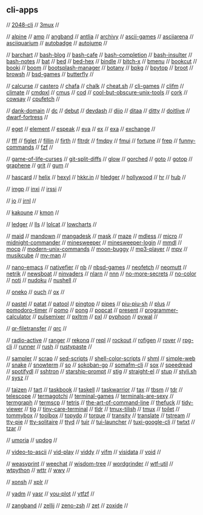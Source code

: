## cli-apps

// [2048-cli](https://github.com/tiehuis/2048-cli)
// [3mux](https://github.com/aaronjanse/3mux)
//

// [alpine](http://alpine.x10host.com/alpine/)
// [amp](https://github.com/jmacdonald/amp)
// [angband](https://rephial.org/)
// [antlia](https://git.tilde.institute/andinus/antlia)
// [archivy](https://github.com/archivy/archivy)
// [ascii-games](https://github.com/ligurio/awesome-ttygames)
// [asciiarena](https://github.com/lemunozm/asciiarena)
// [asciiquarium](https://robobunny.com/projects/asciiquarium/)
// [autobadge](https://github.com/deep5050/autobadge)
// [autojump](https://github.com/wting/autojump)
//

// [barchart](https://github.com/TurkeyMcMac/barchart)
// [bash-blog](https://github.com/cfenollosa/bashblog)
// [bash-cafe](https://github.com/lucaswhitaker22/bash_cafe)
// [bash-completion](https://github.com/scop/bash-completion)
// [bash-insulter](https://gitlab.com/dwt1/bash-insulter)
// [bash-notes](https://github.com/dbluhm/bash-notes)
// [bat](https://github.com/sharkdp/bat)
// [bed](https://github.com/trvv/bed)
// [bed-hex](https://github.com/itchyny/bed)
// [bindle](https://github.com/xwmx/bindle)
// [bitch-x](http://bitchx.sourceforge.net/)
// [bmenu](https://github.com/bartobri/bmenu)
// [bookcut](https://github.com/costis94/bookcut)
// [booki](https://github.com/winsbe01/booki)
// [boom](https://zachholman.com/boom)
// [bootsplash-manager](https://forum.manjaro.org/t/manjaro-bootsplash-manager/52386)
// [botany](https://github.com/jifunks/botany)
// [bpkg](https://github.com/bpkg/bpkg)
// [bpytop](https://github.com/aristocratos/bpytop)
// [broot](https://github.com/Canop/broot)
// [browsh](https://www.brow.sh/)
// [bsd-games](gopher://cyber.dabamos.de/0/text/bsdgames.txt)
// [butterfly](https://github.com/paradoxxxzero/butterfly)
//

// [calcurse](https://calcurse.org/)
// [castero](https://github.com/xgi/castero)
// [chafa](https://github.com/hpjansson/chafa)
// [chalk](https://tildegit.org/sloum/chalk)
// [cheat.sh](https://github.com/chubin/cheat.sh)
// [cli-games](https://github.com/salif/cli-games)
// [clifm](https://github.com/leo-arch/clifm)
// [climate](https://github.com/adtac/climate)
// [cmdpxl](https://github.com/knosmos/cmdpxl)
// [cmus](https://github.com/cmus/cmus)
// [cod](https://github.com/dim-an/cod)
// [cool-but-obscure-unix-tools](https://kkovacs.eu/cool-but-obscure-unix-tools)
// [cork](https://github.com/RedDocMD/cork)
// [cowsay](https://github.com/piuccio/cowsay)
// [cpufetch](https://github.com/Dr-Noob/cpufetch)
//

// [dank-domain](https://github.com/theflyingape/dankdomain)
// [dc](https://en.wikipedia.org/wiki/Dc_(computer_program))
// [debut](https://github.com/tombasche/debut)
// [devdash](https://github.com/Phantas0s/devdash)
// [dijo](https://github.com/NerdyPepper/dijo)
// [ditaa](http://ditaa.sourceforge.net/)
// [ditty](https://code.rocketnine.space/tslocum/ditty)
// [doitlive](https://github.com/sloria/doitlive)
// [dwarf-fortress](http://www.bay12games.com/dwarves/)
//

// [eget](https://github.com/zyedidia/eget)
// [element](https://github.com/gennaro-tedesco/element)
// [espeak](http://espeak.sourceforge.net/)
// [eva](https://github.com/nerdypepper/eva)
// [ex](https://gist.github.com/errrzarrr/9189d0ec442e4502d745abe103d6e43a)
// [exa](https://the.exa.website/)
// [exchange](https://github.com/zyzzyxdonta/exchange)
//

// [fff](https://github.com/dylanaraps/fff)
// [figlet](https://www.npmjs.com/package/figlet)
// [fillin](https://github.com/itchyny/fillin)
// [firth](https://wiki.xxiivv.com/site/firth.html)
// [fltrdr](https://github.com/octobanana/fltrdr)
// [fmdpy](https://github.com/Liupold/fmdpy)
// [fmui](https://github.com/seebye/fmui)
// [fortune](https://gist.github.com/zlorb/4a3eff8981fcec8ca1c7)
// [frep](https://github.com/subchen/frep)
// [funny-commands](https://www.tecmint.com/20-funny-commands-of-linux-or-linux-is-fun-in-terminal/)
// [fzf](https://github.com/junegunn/fzf/)
//

// [game-of-life-curses](https://github.com/kirpichik/GameOfLife-Curses)
// [git-split-diffs](https://github.com/banga/git-split-diffs)
// [glow](https://github.com/charmbracelet/glow)
// [gorched](https://github.com/zladovan/gorched)
// [goto](https://github.com/iridakos/goto)
// [gotop](https://github.com/cjbassi/gotop)
// [graphene](https://github.com/atsepkov/Graphene)
// [grit](https://github.com/climech/grit)
// [gum](https://github.com/charmbracelet/gum)
//

// [hascard](https://github.com/Yvee1/hascard)
// [helix](https://helix-editor.com/)
// [hexyl](https://github.com/sharkdp/hexyl)
// [hkkr.in](https://github.com/NalinPlad/hkkr.in)
// [hledger](https://hledger.org/)
// [hollywood](https://github.com/dustinkirkland/hollywood)
// [hr](https://github.com/LuRsT/hr)
// [hub](https://hub.github.com/)
//

// [imgp](https://github.com/jarun/imgp)
// [inxi](https://smxi.org/docs/inxi.htm)
// [irssi](https://irssi.org/download/)
//

// [jo](https://github.com/jpmens/jo)
// [jrnl](https://jrnl.sh/en/stable/)
//

// [kakoune](http://kakoune.org/)
// [kmon](https://github.com/orhun/kmon)
//

// [ledger](https://www.ledger-cli.org/)
// [lls](https://github.com/catatsuy/lls)
// [lolcat](https://github.com/busyloop/lolcat)
// [lowcharts](https://github.com/juan-leon/lowcharts/)
//

// [maid](https://github.com/egoist/maid)
// [mandown](https://github.com/Titor8115/mandown)
// [mangadesk](https://github.com/darylhjd/mangadesk)
// [mask](https://github.com/jakedeichert/mask)
// [maze](https://github.com/itchyny/maze)
// [mdless](https://github.com/ttscoff/mdless)
// [micro](https://github.com/zyedidia/micro)
// [midnight-commander](https://midnight-commander.org/)
// [minesweeper](https://github.com/unknownblueguy6/MineSweeper)
// [minesweeper-login](https://github.com/OGoodness/Minesweeper-Login)
// [mmdl](https://github.com/techboy-coder/mmdl)
// [mocp](https://github.com/jonsafari/mocp)
// [modern-unix-commands](https://github.com/ibraheemdev/modern-unix)
// [moon-buggy](https://www.seehuhn.de/pages/moon-buggy)
// [mp3-player](http://www.mp3blaster.org/)
// [mpv](https://mpv.io/)
// [musikcube](https://musikcube.com/)
// [my-man](https://myman.sourceforge.io/)
//

// [nano-emacs](https://github.com/rougier/nano-emacs)
// [nativefier](https://github.com/nativefier/nativefier)
// [nb](https://github.com/xwmx/nb)
// [nbsd-games](https://github.com/abakh/nbsdgames)
// [neofetch](https://github.com/dylanaraps/neofetch)
// [neomutt](https://neomutt.org/)
// [netrik](http://netrik.sourceforge.net/)
// [newsboat](https://newsboat.org/)
// [ninvaders](http://ninvaders.sourceforge.net/)
// [nlarn](https://nlarn.github.io/)
// [nnn](https://github.com/jarun/nnn)
// [no-more-secrets](https://github.com/bartobri/no-more-secrets)
// [no-color](https://no-color.org/)
// [noti](https://github.com/variadico/noti)
// [nudoku](https://github.com/jubalh/nudoku)
// [nushell](https://github.com/nushell/nushell)
//

// [oneko](http://www.daidouji.com/oneko/)
// [ouch](https://github.com/vrmiguel/ouch)
// [ox](https://github.com/curlpipe/ox)
//

// [pastel](https://github.com/sharkdp/pastel)
// [patat](https://github.com/jaspervdj/patat)
// [patool](http://wummel.github.io/patool/)
// [pingtop](https://github.com/laixintao/pingtop)
// [pipes](https://github.com/pipeseroni/pipes.sh)
// [piu-piu-sh](https://github.com/vaniacer/piu-piu-SH)
// [plus](https://github.com/NalinPlad/plus)
// [pomodoro-timer](https://github.com/Neeveshs/Pomodoro-Timer)
// [pomo](https://github.com/sayanarijit/pomo)
// [pong](https://crates.io/crates/pong-cli)
// [popcat](https://github.com/eggplants/popcat)
// [present](https://github.com/vinayak-mehta/present)
// [programmer-calculator](https://github.com/alt-romes/programmer-calculator)
// [pulsemixer](https://github.com/GeorgeFilipkin/pulsemixer)
// [pxltrm](https://github.com/dylanaraps/pxltrm)
// [pxl](https://github.com/ichinaski/pxl)
// [pyphoon](https://github.com/chubin/pyphoon)
// [pywal](https://github.com/dylanaraps/pywal)
//

// [qr-filetransfer](https://github.com/sdushantha/qr-filetransfer)
// [qrc](https://github.com/fumiyas/qrc)
//

// [radio-active](https://github.com/deep5050/radio-active)
// [ranger](https://github.com/ranger/ranger)
// [rekonq](https://github.com/ivan-avalos/rekonq)
// [repl](https://github.com/repl-cli/REPL)
// [rockout](https://www.matthewgraybosch.com/unix/rockout/)
// [rofigen](https://github.com/losoliveirasilva/rofigen)
// [rover](https://github.com/lecram/rover)
// [rpg-cli](https://github.com/facundoolano/rpg-cli)
// [runner](https://github.com/stylemistake/runner)
// [rush](https://github.com/DannyBen/rush-cli)
// [rustypaste](https://github.com/orhun/rustypaste)
//

// [sampler](https://github.com/sqshq/sampler)
// [scrap](https://github.com/thijsvanommen/scrap)
// [sed-scripts](https://github.com/aureliojargas/sed-scripts)
// [shell-color-scripts](https://gitlab.com/dwt1/shell-color-scripts)
// [shml](https://odb.github.io/shml/)
// [simple-web](https://github.com/Darkempire78/SimpleWeb)
// [snake](https://github.com/samtay/snake)
// [snowterm](https://github.com/valignatev/python-snowterm)
// [so](https://github.com/samtay/so)
// [sokoban-go](https://github.com/tristangoossens/sokoban-go)
// [somafm-cli](https://github.com/rockymadden/somafm-cli)
// [sox](http://sox.sourceforge.net/)
// [speedread](https://github.com/pasky/speedread)
// [spotifydl](https://github.com/SwapnilSoni1999/spotify-dl)
// [sshtron](https://github.com/zachlatta/sshtron)
// [starship-prompt](https://starship.rs/)
// [stig](https://github.com/octobanana/stig)
// [straight-el](https://github.com/raxod502/straight.el)
// [stup](https://github.com/iridakos/stup)
// [styli.sh](https://github.com/thevinter/styli.sh)
// [sysz](https://github.com/joehillen/sysz)
//

// [taizen](https://github.com/NerdyPepper/taizen)
// [tart](https://github.com/jtdaugherty/tart)
// [taskbook](https://github.com/klaussinani/taskbook)
// [taskell](https://taskell.app/)
// [taskwarrior](https://taskwarrior.org/)
// [tax](https://github.com/netgusto/tax)
// [tbsm](http://loh-tar.github.io/tbsm/)
// [tdr](https://github.com/Z5483/tdr)
// [telescope](https://telescope.omarpolo.com/)
// [termagotchi](https://github.com/trevarj/termagotchi)
// [terminal-games](https://github.com/topics/terminal-game)
// [terminals-are-sexy](https://terminalsare.sexy/)
// [termgraph](https://github.com/mkaz/termgraph)
// [termscp](https://veeso.github.io/termscp/)
// [tetris](https://github.com/samtay/tetris)
// [the-art-of-command-line](https://github.com/jlevy/the-art-of-command-line)
// [thefuck](https://github.com/nvbn/thefuck)
// [tidy-viewer](https://github.com/alexhallam/tv)
// [tig](https://jonas.github.io/tig/)
// [tiny-care-terminal](https://github.com/notwaldorf/tiny-care-terminal)
// [tldr](https://github.com/tldr-pages/tldr)
// [tmux-tilish](https://github.com/jabirali/tmux-tilish)
// [tmux](https://github.com/tmux/tmux)
// [toilet](http://caca.zoy.org/wiki/toilet)
// [tommybox](https://github.com/xnbox/tommybox)
// [toolbox](https://github.com/puxplaying/toolbox/)
// [topydo](https://github.com/topydo/topydo)
// [torque](https://github.com/dylanaraps/torque)
// [transity](https://github.com/feramhq/transity)
// [translate](https://github.com/soimort/translate-shell)
// [tstream](https://github.com/qnkhuat/tstream)
// [tty-pie](https://github.com/piotrmurach/tty-pie)
// [tty-solitaire](https://github.com/mpereira/tty-solitaire)
// [ttyd](https://github.com/tsl0922/ttyd)
// [tuir](https://gitlab.com/ajak/tuir)
// [tui-launcher](https://github.com/FiXato/tui_launcher)
// [tuxi-google-cli](https://github.com/Bugswriter/tuxi)
// [twtxt](https://github.com/buckket/twtxt)
// [tzar](https://github.com/DanielVZ96/tzar)
//

// [umoria](https://umoria.org/)
// [updog](https://github.com/sc0tfree/updog)
//

// [video-to-ascii](https://github.com/joelibaceta/video-to-ascii)
// [vid-play](https://github.com/lomnom/VidPlay)
// [viddy](https://github.com/sachaos/viddy)
// [vifm](https://github.com/vifm/vifm)
// [visidata](https://www.visidata.org/)
// [void](https://github.com/void-rs/void)
//

// [weasyprint](https://weasyprint.org/)
// [weechat](https://weechat.org/)
// [wisdom-tree](https://github.com/HACKER097/wisdom-tree)
// [wordgrinder](http://cowlark.com/wordgrinder/)
// [wtf-util](https://github.com/wtfutil/wtf)
// [wtpython](https://github.com/what-the-python/wtpython)
// [wttr](http://wttr.in/)
// [wwy](https://github.com/clieg/wwy)
//

// [xonsh](https://xon.sh/)
// [xplr](https://github.com/sayanarijit/xplr)
//

// [yadm](https://github.com/TheLocehiliosan/yadm)
// [yasr](http://yasr.sourceforge.net/)
// [you-plot](https://github.com/red-data-tools/YouPlot)
// [ytfzf](https://github.com/pystardust/ytfzf)
//

// [zangband](http://www.zangband.org/)
// [zellij](https://github.com/zellij-org/zellij)
// [zeno-zsh](https://github.com/yuki-yano/zeno.zsh)
// [zet](https://github.com/yarrow/zet)
// [zoxide](https://github.com/ajeetdsouza/zoxide)
// 

